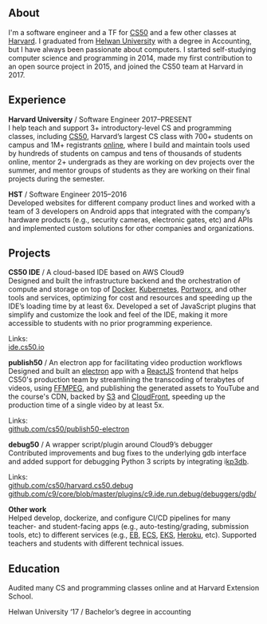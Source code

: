 ## About

I'm a software engineer and a TF for [CS50](https://cs50.harvard.edu/) and a few other classes at [Harvard](https://harvard.edu/). I graduated from [Helwan University](https://en.wikipedia.org/wiki/Helwan_University) with a degree in Accounting, but I have always been passionate about computers. I started self-studying computer science and programming in 2014, made my first contribution to an open source project in 2015, and joined the CS50 team at Harvard in 2017.


## Experience

**Harvard University** / Software Engineer 2017–PRESENT<br>
I help teach and support 3+ introductory-level CS and programming classes, including [CS50](https://cs50.harvard.edu/), Harvard’s largest CS class with 700+ students on campus and 1M+ registrants [online](https://cs50.edx.org/), where I build and maintain tools used by hundreds of students on campus and tens of thousands of students online, mentor 2+ undergrads as they are working on dev projects over the summer, and mentor groups of students as they are working on their final projects during the semester.


**HST** / Software Engineer 2015–2016<br>
Developed websites for different company product lines and worked with a team of 3 developers on Android apps that integrated with the company’s hardware products (e.g., security cameras, electronic gates, etc) and APIs and implemented custom solutions for other companies and organizations.


## Projects

**CS50 IDE** / A cloud-based IDE based on AWS Cloud9<br>
Designed and built the infrastructure backend and the orchestration of compute and storage on top of [Docker](https://www.docker.com/), [Kubernetes](https://kubernetes.io/), [Portworx](https://portworx.com/), and other tools and services, optimizing for cost and resources and speeding up the IDE’s loading time by at least 6x. Developed a set of JavaScript plugins that simplify and customize the look and feel of the IDE, making it more accessible to students with no prior programming experience.

Links:<br>
[ide.cs50.io](https://ide.cs50.io/)

**publish50** / An electron app for facilitating video production workflows<br>
Designed and built an [electron](https://www.electronjs.org/) app with a [ReactJS](https://reactjs.org/) frontend that helps CS50's production team by streamlining the transcoding of terabytes of videos, using [FFMPEG](https://www.ffmpeg.org/), and publishing the generated assets to YouTube and the course's CDN, backed by [S3](https://aws.amazon.com/s3/) and [CloudFront](https://aws.amazon.com/cloudfront/), speeding up the production time of a single video by at least 5x.

Links:<br>
[github.com/cs50/publish50-electron](https://github.com/cs50/publish50-electron/)

**debug50** / A wrapper script/plugin around Cloud9’s debugger<br>
Contributed improvements and bug fixes to the underlying gdb interface and added support for debugging Python 3 scripts by integrating i[kp3db](https://github.com/cs50/ikp3db/).

Links:<br>
[github.com/cs50/harvard.cs50.debug](https://github.com/cs50/harvard.cs50.debug/)<br>
[github.com/c9/core/blob/master/plugins/c9.ide.run.debug/debuggers/gdb/](github.com/c9/core/blob/master/plugins/c9.ide.run.debug/debuggers/gdb/)

**Other work**<br>
Helped develop, dockerize, and configure CI/CD pipelines for many teacher- and student-facing apps (e.g., auto-testing/grading, submission tools, etc) to different services (e.g., [EB](https://aws.amazon.com/elasticbeanstalk/), [ECS](https://aws.amazon.com/ecs/), [EKS](https://aws.amazon.com/eks/), [Heroku](https://www.heroku.com/), etc). Supported teachers and students with different technical issues.


## Education

Audited many CS and programming classes online and at Harvard Extension School.

Helwan University ‘17 / Bachelor’s degree in accounting


<script>
    $('.embed-responsive-16by9').removeClass('embed-responsive-16by9').addClass('embed-responsive-21by9');
</script>

<!-- Global site tag (gtag.js) - Google Analytics -->
<script async src="https://www.googletagmanager.com/gtag/js?id=UA-154496330-1"></script>
<script>
    window.dataLayer = window.dataLayer || [];
    function gtag(){dataLayer.push(arguments);}
    gtag('js', new Date());

    gtag('config', 'UA-154496330-1');
</script>
